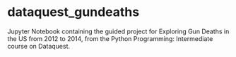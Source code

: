 # dataquest_gundeaths
Jupyter Notebook containing the guided project for Exploring Gun Deaths in the US from 2012 to 2014, from the Python Programming: Intermediate course on Dataquest. 
